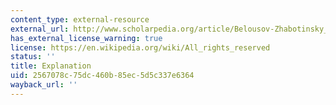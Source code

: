 ```yaml
---
content_type: external-resource
external_url: http://www.scholarpedia.org/article/Belousov-Zhabotinsky_reaction
has_external_license_warning: true
license: https://en.wikipedia.org/wiki/All_rights_reserved
status: ''
title: Explanation
uid: 2567078c-75dc-460b-85ec-5d5c337e6364
wayback_url: ''
---
```

